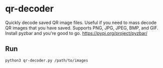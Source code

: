 # qr-decoder
Quickly decode saved QR image files. Useful if you need to mass decode QR images that you have saved. Supports PNG, JPG, JPEG, BMP, and GIF. Install pyzbar and you're good to go.
https://pypi.org/project/pyzbar/
## Run
`python3 qr-decoder.py /path/to/images`
